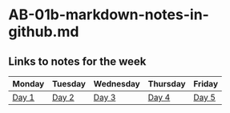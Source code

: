 # AB-01b-markdown-notes-in-github.md

## Links to notes for the week

Monday|Tuesday|Wednesday|Thursday|Friday
---|---|---|---|---|
[Day 1](day-1/notes.md)|[Day 2](day-2/notes.md)|[Day 3](day-3/notes.md)|[Day 4](day-2/notes.md)|[Day 5](day-5/notes.md)